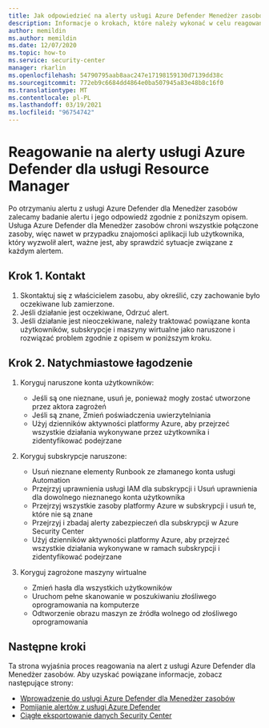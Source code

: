 ```yaml
---
title: Jak odpowiedzieć na alerty usługi Azure Defender Menedżer zasobów
description: Informacje o krokach, które należy wykonać w celu reagowania na alerty z usługi Azure Defender dla Menedżer zasobów
author: memildin
ms.author: memildin
ms.date: 12/07/2020
ms.topic: how-to
ms.service: security-center
manager: rkarlin
ms.openlocfilehash: 54790795aab8aac247e17198159130d7139dd38c
ms.sourcegitcommit: 772eb9c6684dd4864e0ba507945a83e48b8c16f0
ms.translationtype: MT
ms.contentlocale: pl-PL
ms.lasthandoff: 03/19/2021
ms.locfileid: "96754742"
---
```

# <a name="respond-to-azure-defender-for-resource-manager-alerts"></a>Reagowanie na alerty usługi Azure Defender dla usługi Resource Manager

Po otrzymaniu alertu z usługi Azure Defender dla Menedżer zasobów zalecamy badanie alertu i jego odpowiedź zgodnie z poniższym opisem. Usługa Azure Defender dla Menedżer zasobów chroni wszystkie połączone zasoby, więc nawet w przypadku znajomości aplikacji lub użytkownika, który wyzwolił alert, ważne jest, aby sprawdzić sytuacje związane z każdym alertem.  


## <a name="step-1-contact"></a>Krok 1. Kontakt

1. Skontaktuj się z właścicielem zasobu, aby określić, czy zachowanie było oczekiwane lub zamierzone.
1. Jeśli działanie jest oczekiwane, Odrzuć alert.
1. Jeśli działanie jest nieoczekiwane, należy traktować powiązane konta użytkowników, subskrypcje i maszyny wirtualne jako naruszone i rozwiązać problem zgodnie z opisem w poniższym kroku.

## <a name="step-2-immediate-mitigation"></a>Krok 2. Natychmiastowe łagodzenie 

1. Koryguj naruszone konta użytkowników:
    - Jeśli są one nieznane, usuń je, ponieważ mogły zostać utworzone przez aktora zagrożeń
    - Jeśli są znane, Zmień poświadczenia uwierzytelniania
    - Użyj dzienników aktywności platformy Azure, aby przejrzeć wszystkie działania wykonywane przez użytkownika i zidentyfikować podejrzane

1. Koryguj subskrypcje naruszone:
    - Usuń nieznane elementy Runbook ze złamanego konta usługi Automation
    - Przejrzyj uprawnienia usługi IAM dla subskrypcji i Usuń uprawnienia dla dowolnego nieznanego konta użytkownika
    - Przejrzyj wszystkie zasoby platformy Azure w subskrypcji i usuń te, które nie są znane
    - Przejrzyj i zbadaj alerty zabezpieczeń dla subskrypcji w Azure Security Center
    - Użyj dzienników aktywności platformy Azure, aby przejrzeć wszystkie działania wykonywane w ramach subskrypcji i zidentyfikować podejrzane

1. Koryguj zagrożone maszyny wirtualne
    - Zmień hasła dla wszystkich użytkowników
    - Uruchom pełne skanowanie w poszukiwaniu złośliwego oprogramowania na komputerze
    - Odtworzenie obrazu maszyn ze źródła wolnego od złośliwego oprogramowania


## <a name="next-steps"></a>Następne kroki

Ta strona wyjaśnia proces reagowania na alert z usługi Azure Defender dla Menedżer zasobów. Aby uzyskać powiązane informacje, zobacz następujące strony:

- [Wprowadzenie do usługi Azure Defender dla Menedżer zasobów](defender-for-resource-manager-introduction.md)
- [Pomijanie alertów z usługi Azure Defender](alerts-suppression-rules.md)
- [Ciągłe eksportowanie danych Security Center](continuous-export.md)